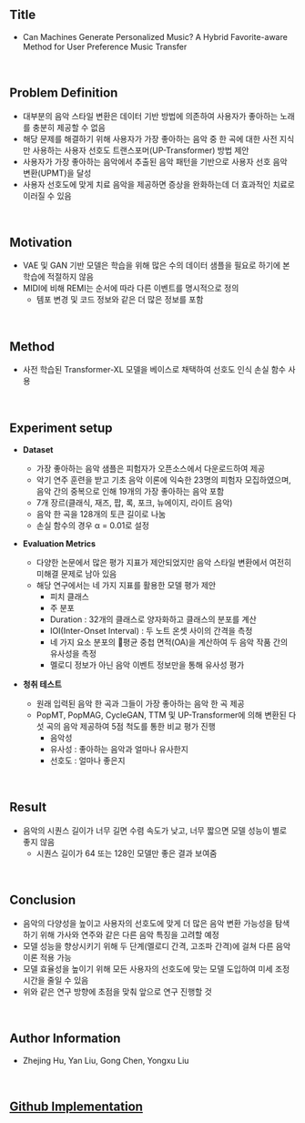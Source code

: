 ## Title  
- Can Machines Generate Personalized Music? A Hybrid Favorite-aware Method for User Preference Music Transfer    
  
<br/>

## Problem Definition  
- 대부분의 음악 스타일 변환은 데이터 기반 방법에 의존하여 사용자가 좋아하는 노래를 충분히 제공할 수 없음  
- 해당 문제를 해결하기 위해 사용자가 가장 좋아하는 음악 중 한 곡에 대한 사전 지식만 사용하는 사용자 선호도 트랜스포머(UP-Transformer) 방법 제안  
- 사용자가 가장 좋아하는 음악에서 추출된 음악 패턴을 기반으로 사용자 선호 음악 변환(UPMT)을 달성  
- 사용자 선호도에 맞게 치료 음악을 제공하면 증상을 완화하는데 더 효과적인 치료로 이러질 수 있음    

  
<br/>

## Motivation  
- VAE 및 GAN 기반 모델은 학습을 위해 많은 수의 데이터 샘플을 필요로 하기에 본 학습에 적절하지 않음  
- MIDI에 비해 REMI는 순서에 따라 다른 이벤트를 명시적으로 정의  
  - 템포 변경 및 코드 정보와 같은 더 많은 정보를 포함     
  
<br/>

## Method  
- 사전 학습된 Transformer-XL 모델을 베이스로 채택하여 선호도 인식 손실 함수 사용  
  
<br/>

## Experiment setup  
- **Dataset**  
  - 가장 좋아하는 음악 샘플은 피험자가 오픈소스에서 다운로드하여 제공  
  - 악기 연주 훈련을 받고 기초 음악 이론에 익숙한 23명의 피험자 모집하였으며, 음악 간의 중복으로 인해 19개의 가장 좋아하는 음악 포함  
  - 7개 장르(클래식, 재즈, 팝, 록, 포크, 뉴에이지, 라이트 음악)  
  - 음악 한 곡을 128개의 토큰 길이로 나눔  
  - 손실 함수의 경우 α = 0.01로 설정  
  
- **Evaluation Metrics**  
  - 다양한 논문에서 많은 평가 지표가 제안되었지만 음악 스타일 변환에서 여전히 미해결 문제로 남아 있음  
  - 해당 연구에서는 네 가지 지표를 활용한 모델 평가 제안  
    - 피치 클래스  
    - 주 분포  
    - Duration : 32개의 클래스로 양자화하고 클래스의 분포를 계산  
    - IOI(Inter-Onset Interval) : 두 노트 온셋 사이의 간격을 측정  
    - 네 가지 요소 분포의 평균 중첩 면적(OA)을 계산하여 두 음악 작품 간의 유사성을 측정  
    - 멜로디 정보가 아닌 음악 이벤트 정보만을 통해 유사성 평가  
- **청취 테스트**   
  - 원래 입력된 음악 한 곡과 그들이 가장 좋아하는 음악 한 곡 제공  
  - PopMT, PopMAG, CycleGAN, TTM 및 UP-Transformer에 의해 변환된 다섯 곡의 음악 제공하여 5점 척도를 통한 비교 평가 진행  
    - 음악성  
    - 유사성 : 좋아하는 음악과 얼마나 유사한지  
    - 선호도 : 얼마나 좋은지  

  
<br/>

## Result  
- 음악의 시퀀스 길이가 너무 길면 수렴 속도가 낮고, 너무 짧으면 모델 성능이 별로 좋지 않음  
  - 시퀀스 길이가 64 또는 128인 모델만 좋은 결과 보여줌   

<br/>

## Conclusion  
- 음악의 다양성을 높이고 사용자의 선호도에 맞게 더 많은 음악 변환 가능성을 탐색하기 위해 가사와 연주와 같은 다른 음악 특징을 고려할 예정  
- 모델 성능을 향상시키기 위해 두 단계(멜로디 간격, 고조파 간격)에 걸쳐 다른 음악 이론 적용 가능  
- 모델 효율성을 높이기 위해 모든 사용자의 선호도에 맞는 모델 도입하여 미세 조정 시간을 줄일 수 있음  
- 위와 같은 연구 방향에 초점을 맞춰 앞으로 연구 진행할 것  

<br/>

## Author Information  
- Zhejing Hu, Yan Liu, Gong Chen, Yongxu Liu  

<br/>

## [Github Implementation](https://github.com/hu-music/UPMT)  
